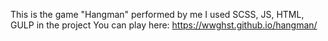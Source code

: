 This is the game "Hangman" performed by me
I used SCSS, JS, HTML, GULP in the project
You can play here: https://wwghst.github.io/hangman/
